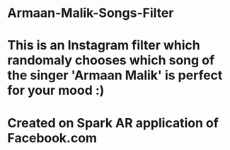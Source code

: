 # Armaan-Malik-Songs-Filter
# This is an Instagram filter which randomaly chooses which song of the singer 'Armaan Malik' is perfect for your mood :)
# Created on Spark AR application of Facebook.com